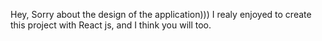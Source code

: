 Hey,
Sorry about the design of the application)))
I realy enjoyed to create this project with React js,
and I think you will too.
